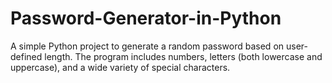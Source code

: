 # Password-Generator-in-Python
A simple Python project to generate a random password based on user-defined length. The program includes numbers, letters (both lowercase and uppercase), and a wide variety of special characters.
